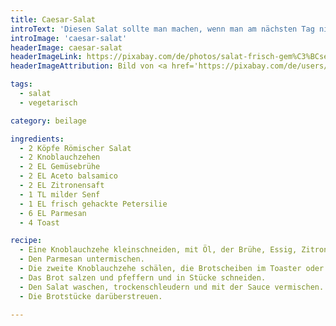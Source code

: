 ```yaml
---
title: Caesar-Salat
introText: 'Diesen Salat sollte man machen, wenn man am nächsten Tag nicht allzu viele Leute trifft. '
introImage: 'caesar-salat'
headerImage: caesar-salat
headerImageLink: https://pixabay.com/de/photos/salat-frisch-gem%C3%BCse-gesund-di%C3%A4t-791891/
headerImageAttribution: Bild von <a href='https://pixabay.com/de/users/JillWellington-334088/?utm_source=link-attribution&amp;utm_medium=referral&amp;utm_campaign=image&amp;utm_content=791891'>Jill Wellington</a> auf <a href='https://pixabay.com/de/?utm_source=link-attribution&amp;utm_medium=referral&amp;utm_campaign=image&amp;utm_content=791891'>Pixabay</a>

tags:
  - salat
  - vegetarisch

category: beilage

ingredients:
  - 2 Köpfe Römischer Salat
  - 2 Knoblauchzehen
  - 2 EL Gemüsebrühe
  - 2 EL Aceto balsamico
  - 2 EL Zitronensaft
  - 1 TL milder Senf
  - 1 EL frisch gehackte Petersilie
  - 6 EL Parmesan
  - 4 Toast

recipe:
  - Eine Knoblauchzehe kleinschneiden, mit Öl, der Brühe, Essig, Zitronensaft, Senf und Petersilie pürieren.
  - Den Parmesan untermischen.
  - Die zweite Knoblauchzehe schälen, die Brotscheiben im Toaster oder in einer Pfanne von beiden Seiten rösten und mit der Knoblauchzehe kräftig einreiben.
  - Das Brot salzen und pfeffern und in Stücke schneiden.
  - Den Salat waschen, trockenschleudern und mit der Sauce vermischen.
  - Die Brotstücke darüberstreuen.

---
```


